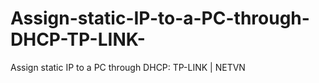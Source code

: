 # Assign-static-IP-to-a-PC-through-DHCP-TP-LINK-
Assign static IP to a PC through DHCP: TP-LINK | NETVN
